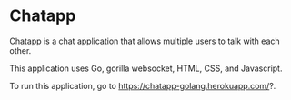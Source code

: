 # Chatapp

Chatapp is a chat application that allows multiple users to talk with each other.

This application uses Go, gorilla websocket, HTML, CSS, and Javascript.

To run this application, go to https://chatapp-golang.herokuapp.com/?.
